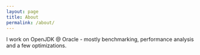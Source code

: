 ```yaml
---
layout: page
title: About
permalink: /about/
---
```


I work on OpenJDK @ Oracle - mostly benchmarking, performance analysis and a few optimizations.
